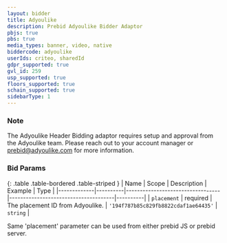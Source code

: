 ```yaml
---
layout: bidder
title: Adyoulike
description: Prebid Adyoulike Bidder Adaptor
pbjs: true
pbs: true
media_types: banner, video, native
biddercode: adyoulike
userIds: criteo, sharedId
gdpr_supported: true
gvl_id: 259
usp_supported: true
floors_supported: true
schain_supported: true
sidebarType: 1
---
```


### Note

The Adyoulike Header Bidding adaptor requires setup and approval from the Adyoulike team. Please reach out to your account manager or <prebid@adyoulike.com> for more information.

### Bid Params

{: .table .table-bordered .table-striped }
| Name | Scope | Description | Example | Type |
|-------------|----------|----------------------------------|--------------------------------------|----------|
| `placement` | required | The placement ID from Adyoulike. | `'194f787b85c829fb8822cdaf1ae64435'` | `string` |

Same 'placement' parameter can be used from either prebid JS or prebid server.
